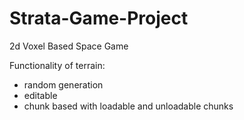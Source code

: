 # Strata-Game-Project

2d Voxel Based Space Game

Functionality of terrain:

- random generation
- editable
- chunk based with loadable and unloadable chunks
